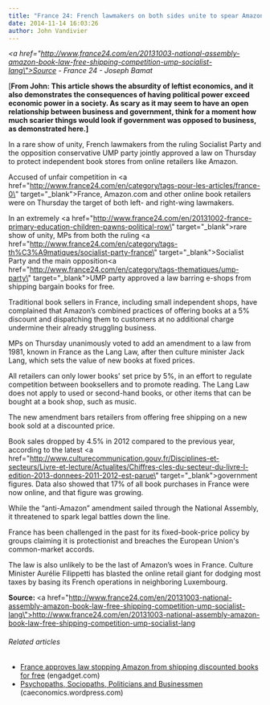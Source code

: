 ```yaml
---
title: "France 24: French lawmakers on both sides unite to spear Amazon"
date: 2014-11-14 16:03:26
author: John Vandivier
---
```




<em><a href=\"http://www.france24.com/en/20131003-national-assembly-amazon-book-law-free-shipping-competition-ump-socialist-lang\">Source</a> - France 24 - Joseph Bamat</em>

[<strong>From John: This article shows the absurdity of leftist economics, and it also demonstrates the consequences of having political power exceed economic power in a society. As scary as it may seem to have an open relationship between business and government, think for a moment how much scarier things would look if government was opposed to business, as demonstrated here.]</strong>

In a rare show of unity, French lawmakers from the ruling Socialist Party and the opposition conservative UMP party jointly approved a law on Thursday to protect independent book stores from online retailers like Amazon.
<div>
<div>

Accused of unfair competition in <a href=\"http://www.france24.com/en/category/tags-pour-les-articles/france-0\" target=\"_blank\">France</a>, Amazon.com and other online book retailers were on Thursday the target of both left- and right-wing lawmakers.

In an extremely <a href=\"http://www.france24.com/en/20131002-france-primary-education-children-pawns-political-row\" target=\"_blank\">rare show of unity</a>, MPs from both the ruling <a href=\"http://www.france24.com/en/category/tags-th%C3%A9matiques/socialist-party-france\" target=\"_blank\">Socialist Party</a> and the main opposition<a href=\"http://www.france24.com/en/category/tags-thematiques/ump-party\" target=\"_blank\">UMP</a> party approved a law barring e-shops from shipping bargain books for free.

Traditional book sellers in France, including small independent shops, have complained that Amazon’s combined practices of offering books at a 5% discount and dispatching them to customers at no additional charge undermine their already struggling business.

MPs on Thursday unanimously voted to add an amendment to a law from 1981, known in France as the Lang Law, after then culture minister Jack Lang, which sets the value of new books at fixed prices.

All retailers can only lower books' set price by 5%, in an effort to regulate competition between booksellers and to promote reading. The Lang Law does not apply to used or second-hand books, or other items that can be bought at a book shop, such as music.

The new amendment bars retailers from offering free shipping on a new book sold at a discounted price.

Book sales dropped by 4.5% in 2012 compared to the previous year, according to the latest <a href=\"http://www.culturecommunication.gouv.fr/Disciplines-et-secteurs/Livre-et-lecture/Actualites/Chiffres-cles-du-secteur-du-livre-l-edition-2013-donnees-2011-2012-est-parue\" target=\"_blank\">government figures</a>. Data also showed that 17% of all book purchases in France were now online, and that figure was growing.

While the “anti-Amazon” amendment sailed through the National Assembly, it threatened to spark legal battles down the line.

France has been challenged in the past for its fixed-book-price policy by groups claiming it is protectionist and breaches the European Union's common-market accords.

The law is also unlikely to be the last of Amazon’s woes in France. Culture Minister Aurélie Filippetti has blasted the online retail giant for dodging most taxes by basing its French operations in neighboring Luxembourg.

<strong>Source: </strong><a href=\"http://www.france24.com/en/20131003-national-assembly-amazon-book-law-free-shipping-competition-ump-socialist-lang\">http://www.france24.com/en/20131003-national-assembly-amazon-book-law-free-shipping-competition-ump-socialist-lang</a>

</div>
</div>
<h6 class=\"zemanta-related-title\" style=\"font-size:1em;\">Related articles</h6>
<ul class=\"zemanta-article-ul\">
	<li class=\"zemanta-article-ul-li\"><a href=\"http://www.engadget.com/2013/10/03/amazon-banned-free-shipping-books-france/?ncid=txtlnkusaolp00000589\" target=\"_blank\">France approves law stopping Amazon from shipping discounted books for free</a> (engadget.com)</li>
	<li class=\"zemanta-article-ul-li\"><a href=\"http://caeconomics.wordpress.com/2013/10/03/psychopaths-sociopaths-politicians-and-businessmen/\" target=\"_blank\">Psychopaths, Sociopaths, Politicians and Businessmen</a> (caeconomics.wordpress.com)</li>
</ul>